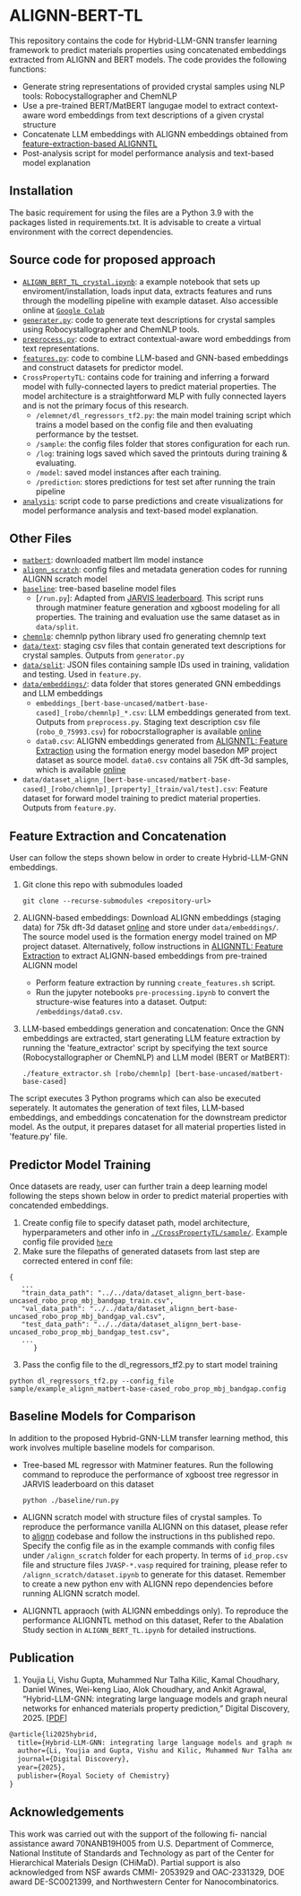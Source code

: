 # ALIGNN-BERT-TL

This repository contains the code for Hybrid-LLM-GNN transfer learning framework to predict materials properties using concatenated embeddings extracted from ALIGNN and BERT models. The code provides the following functions:

* Generate string representations of provided crystal samples using NLP tools: Robocystallographer and ChemNLP
* Use a pre-trained BERT/MatBERT langugae model to extract context-aware word embeddings from text descriptions of a given crystal structure
* Concatenate LLM embeddings with ALIGNN embeddings obtained from [feature-extraction-based ALIGNNTL](https://github.com/NU-CUCIS/ALIGNNTL/tree/main/FeatureExtraction)
* Post-analysis script for model performance analysis and text-based model explanation

## Installation 

The basic requirement for using the files are a Python 3.9 with the packages listed in requirements.txt. It is advisable to create a virtual environment with the correct dependencies.

## Source code for proposed approach
* [`ALIGNN_BERT_TL_crystal.ipynb`](./ALIGNN_BERT_TL_crystal.ipynb): a example notebook that sets up enviroment/installation, loads input data, extracts features and runs through the modelling pipeline with example dataset. Also accessible online at [`Google Colab`](https://colab.research.google.com/drive/1gsZoLey_M7e1e3GMOxdUrRaRh720DOlQ?usp=sharing)
* [`generater.py`](./generater.py): code to generate text descriptions for crystal samples using Robocystallographer and ChemNLP tools.
* [`preprocess.py`](./preprocess.py): code to extract contextual-aware word embeddings from text representations.
* [`features.py`](./features.py): code to combine LLM-based and GNN-based embeddings and construct datasets for predictor model.
* `CrossPropertyTL`: contains code for training and inferring a forward model with fully-connected layers to predict material properties. The model architecture is a straightforward MLP with fully connected layers and is not the primary focus of this research.
   * `/elemnet/dl_regressors_tf2.py`: the main model training script which trains a model based on the config file and then evaluating performance by the testset.
   * `/sample`: the config files folder that stores configuration for each run.
   * `/log`: training logs saved which saved the printouts during training & evaluating.
   * `/model`: saved model instances after each training.
   * `/prediction`: stores predictions for test set after running the train pipeline
* [`analysis`](./analysis): script code to parse predictions and create visualizations for model performance analysis and text-based model explanation.

## Other Files
* [`matbert`](./matbert): downloaded matbert llm model instance
* [`alignn_scratch`](./alignn_scratch): config files and metadata generation codes for running ALIGNN scratch model
* [`baseline`](./baseline): tree-based baseline model files
   * [`/run.py`]: Adapted from [JARVIS leaderboard](https://github.com/usnistgov/jarvis_leaderboard/blob/main/jarvis_leaderboard/contributions/matminer_xgboost/run.py). This script runs through matminer feature generation and xgboost modeling for all properties. The training and evaluation use the same dataset as in `data/split`. 
* [`chemnlp`](./chemnelp): chemnlp python library used fro generating chemnlp text
* [`data/text`](./data/text): staging csv files that contain generated text descriptions for crystal samples. Outputs from `generator.py`
* [`data/split`](./data/split): JSON files containing sample IDs used in training, validation and testing. Used in `feature.py`.
* [`data/embeddings/`](./data/embeddings/): data folder that stores generated GNN embeddings and LLM embeddings
   * `embeddings_[bert-base-uncased/matbert-base-cased]_[robo/chemnlp]_*.csv`: LLM embeddings generated from text. Outputs from `preprocess.py`. Staging text description csv file (`robo_0_75993.csv`) for robocrstallographer is available [online](https://figshare.com/articles/dataset/ALIGNN_BERT_TL_project_dataset/27115465)
   * `data0.csv`: ALIGNN embeddings generated from [ALIGNNTL: Feature Extraction](https://github.com/NU-CUCIS/ALIGNNTL.git) using the formation energy model basedon MP project dataset as source model. `data0.csv` contains all 75K dft-3d samples, which is available [online](https://figshare.com/articles/dataset/ALIGNN_BERT_TL_project_dataset/27115465) 
* `data/dataset_alignn_[bert-base-uncased/matbert-base-cased]_[robo/chemnlp]_[property]_[train/val/test].csv`: Feature dataset for forward model training to predict material properties. Outputs from `feature.py`.



## Feature Extraction and Concatenation

User can follow the steps shown below in order to create Hybrid-LLM-GNN embeddings.


1. Git clone this repo with submodules loaded
   ```
   git clone --recurse-submodules <repository-url>
   ```
2. ALIGNN-based embeddings: Download ALIGNN embeddings (staging data) for 75k dft-3d dataset [online](`https://figshare.com/s/4c190fb6fe7335bda205`) and store under `data/embeddings/`. The source model used is the formation energy model trained on MP project dataset. Alternatively, follow instructions in [ALIGNNTL: Feature Extraction](https://github.com/NU-CUCIS/ALIGNNTL.git) to extract ALIGNN-based embeddings from pre-trained ALIGNN model
   * Perform feature extraction  by running `create_features.sh` script.
   * Run the jupyter notebooks `pre-processing.ipynb` to convert the structure-wise features into a dataset. Output: `/embeddings/data0.csv`. 

3. LLM-based embeddings generation and concatenation: Once the GNN embeddings are extracted, start generating LLM feature extraction by running the 'feature_extractor' script by specifying the text source (Robocystallographer or ChemNLP) and LLM model (BERT or MatBERT):
   
   ```
   ./feature_extractor.sh [robo/chemnlp] [bert-base-uncased/matbert-base-cased]
   ```

 The script executes 3 Python programs which can also be executed seperately. It automates the generation of text files, LLM-based embeddings, and embeddings concatenation for the downstream predictor model. As the output, it prepares dataset for all material properties listed in 'feature.py' file.

## Predictor Model Training

Once datasets are ready, user can further train a deep learning model following the steps shown below in order to predict material properties with concatended embeddings.

1. Create config file to specify dataset path, model architecture, hyperparameters and other info in [`./CrossPropertyTL/sample/`](./CrossPropertyTL/sample/). Example config file provided [`here`](https://github.com/Jonathanlyj/CrossPropertyTL/blob/7e39ae4f8bde8031bd99e7b5bd81ee9c6ab9f3b4/elemnet/sample/example_alignn_bert-base-uncased_robo_prop_mbj_bandgap.config)
2. Make sure the filepaths of generated datasets from last step are corrected entered in conf file:

```
{
   ...
   "train_data_path": "../../data/dataset_alignn_bert-base-uncased_robo_prop_mbj_bandgap_train.csv", 
   "val_data_path": "../../data/dataset_alignn_bert-base-uncased_robo_prop_mbj_bandgap_val.csv",
   "test_data_path": "../../data/dataset_alignn_bert-base-uncased_robo_prop_mbj_bandgap_test.csv",
   ...
      }
```
  
3. Pass the config file to the dl_regressors_tf2.py to start model training

  `python dl_regressors_tf2.py --config_file sample/example_alignn_matbert-base-cased_robo_prop_mbj_bandgap.config`

## Baseline Models for Comparison

In addition to the proposed Hybrid-GNN-LLM transfer learning method, this work involves multiple baseline models for comparison. 

* Tree-based ML regressor with Matminer features. Run the following command to reproduce the performance of xgboost tree regressor in JARVIS leaderboard  on this dataset
   ```
   python ./baseline/run.py
   ```

* ALIGNN scratch model with structure files of crystal samples. To reproduce the performance vanilla ALIGNN on this dataset, please refer to [alignn](https://github.com/usnistgov/alignn.git) codebase and follow the instructions in ths published repo. Specify the config file as in the example commands with config files under  `/alignn_scratch` folder for each property. In terms of `id_prop.csv` file and structure files `JVASP-*.vasp` required for training, please refer to `/alignn_scratch/dataset.ipynb` to generate for this dataset. Remember to create a new python env with ALIGNN repo dependencies before running ALIGNN scratch model.

* ALIGNNTL appraoch (with ALIGNN embeddings only). To reproduce the performance ALIGNNTL method on this dataset, Refer to the Abalation Study section in `ALIGNN_BERT_TL.ipynb` for detailed instructions.

## Publication

1. Youjia Li, Vishu Gupta, Muhammed Nur Talha Kilic, Kamal Choudhary, Daniel Wines, Wei-keng Liao, Alok Choudhary, and Ankit Agrawal, “Hybrid-LLM-GNN: integrating large language models and graph neural networks for enhanced materials property prediction,” Digital Discovery, 2025. [<a href="https://pubs.rsc.org/en/content/articlepdf/2025/dd/d4dd00199k">PDF</a>]
```tex
@article{li2025hybrid,
  title={Hybrid-LLM-GNN: integrating large language models and graph neural networks for enhanced materials property prediction},
  author={Li, Youjia and Gupta, Vishu and Kilic, Muhammed Nur Talha and Choudhary, Kamal and Wines, Daniel and Liao, Wei-keng and Choudhary, Alok and Agrawal, Ankit},
  journal={Digital Discovery},
  year={2025},
  publisher={Royal Society of Chemistry}
}
```

## Acknowledgements
This work was carried out with the support of the following fi-
nancial assistance award 70NANB19H005 from U.S. Department
of Commerce, National Institute of Standards and Technology as
part of the Center for Hierarchical Materials Design (CHiMaD).
Partial support is also acknowledged from NSF awards CMMI-
2053929 and OAC-2331329, DOE award DE-SC0021399, and
Northwestern Center for Nanocombinatorics. 

